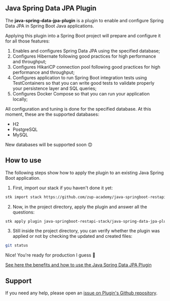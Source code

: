 ## Java Spring Data JPA Plugin

The **java-spring-data-jpa-plugin** is a plugin to enable and configure Spring Data JPA in Spring Boot Java applications.

Applying this plugin into a Spring Boot project will prepare and configure it for all those features:

1. Enables and configures Spring Data JPA using the specified database;
2. Configures Hibernate following good practices for high performance and throughput;
3. Configures HikariCP connection pool following good practices for high performance and throughput;
4. Configures application to run Spring Boot integration tests using TestContainers so that you can write good tests to validate properly your persistence layer and SQL queries;
5. Configures Docker Compose so that you can run your application locally;

All configuration and tuning is done for the specified database. At this moment, these are the supported databases:

- H2
- PostgreSQL
- MySQL

New databases will be supported soon 😊

## How to use

The following steps show how to apply the plugin to an existing Java Spring Boot application.

1. First, import our stack if you haven't done it yet:
```sh
stk import stack https://github.com/zup-academy/java-springboot-restapi-stack
```

2. Now, in the project directory, apply the plugin and answer all the questions:
```sh
stk apply plugin java-springboot-restapi-stack/java-spring-data-jpa-plugin
```

3. Still inside the project directory, you can verify whether the plugin was applied or not by checking the updated and created files:
```sh
git status
```

Nice! You're ready for production I guess 🥳

[See here the benefits and how to use the Java Spring Data JPA Plugin](https://www.youtube.com/watch?v=amlI3pHkyh8)

## Support

If you need any help, please open an [issue on Plugin's Github repository](https://github.com/zup-academy/java-spring-data-jpa-plugin). 
